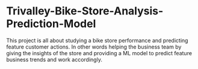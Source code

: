 # Trivalley-Bike-Store-Analysis-Prediction-Model
This project is all about studying a bike store performance and predicting feature customer actions. In other words helping the business team by giving the insights of the store and providing a ML model to predict feature business trends and work accordingly.
